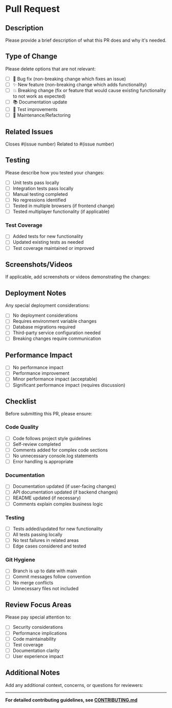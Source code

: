 # Pull Request

## Description

Please provide a brief description of what this PR does and why it's needed.

## Type of Change

Please delete options that are not relevant:

- [ ] 🐛 Bug fix (non-breaking change which fixes an issue)
- [ ] ✨ New feature (non-breaking change which adds functionality)
- [ ] 💥 Breaking change (fix or feature that would cause existing functionality to not work as expected)
- [ ] 📚 Documentation update
- [ ] 🧪 Test improvements
- [ ] 🔧 Maintenance/Refactoring

## Related Issues

Closes #(issue number)
Related to #(issue number)

## Testing

Please describe how you tested your changes:

- [ ] Unit tests pass locally
- [ ] Integration tests pass locally
- [ ] Manual testing completed
- [ ] No regressions identified
- [ ] Tested in multiple browsers (if frontend change)
- [ ] Tested multiplayer functionality (if applicable)

### Test Coverage
- [ ] Added tests for new functionality
- [ ] Updated existing tests as needed
- [ ] Test coverage maintained or improved

## Screenshots/Videos

If applicable, add screenshots or videos demonstrating the changes:

<!-- Drag and drop images or videos here -->

## Deployment Notes

Any special deployment considerations:

- [ ] No deployment considerations
- [ ] Requires environment variable changes
- [ ] Database migrations required
- [ ] Third-party service configuration needed
- [ ] Breaking changes require communication

## Performance Impact

- [ ] No performance impact
- [ ] Performance improvement
- [ ] Minor performance impact (acceptable)
- [ ] Significant performance impact (requires discussion)

## Checklist

Before submitting this PR, please ensure:

### Code Quality
- [ ] Code follows project style guidelines
- [ ] Self-review completed
- [ ] Comments added for complex code sections
- [ ] No unnecessary console.log statements
- [ ] Error handling is appropriate

### Documentation
- [ ] Documentation updated (if user-facing changes)
- [ ] API documentation updated (if backend changes)
- [ ] README updated (if necessary)
- [ ] Comments explain complex business logic

### Testing
- [ ] Tests added/updated for new functionality
- [ ] All tests passing locally
- [ ] No test failures in related areas
- [ ] Edge cases considered and tested

### Git Hygiene
- [ ] Branch is up to date with main
- [ ] Commit messages follow convention
- [ ] No merge conflicts
- [ ] Unnecessary files not included

## Review Focus Areas

Please pay special attention to:

- [ ] Security considerations
- [ ] Performance implications
- [ ] Code maintainability
- [ ] Test coverage
- [ ] Documentation clarity
- [ ] User experience impact

## Additional Notes

Add any additional context, concerns, or questions for reviewers:

<!-- 
Examples:
- This is my first contribution to the project
- I'm not sure about the approach for X, feedback welcome
- Known limitation: Y will be addressed in a future PR
- This change affects the multiplayer synchronization logic
-->

---

**For detailed contributing guidelines, see [CONTRIBUTING.md](../CONTRIBUTING.md)**
